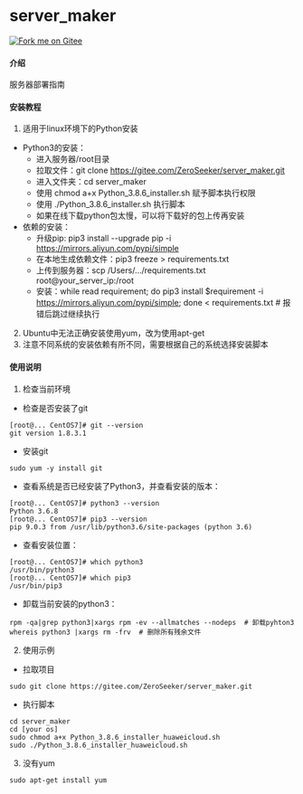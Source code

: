 # server_maker 
[![Fork me on Gitee](https://gitee.com/ZeroSeeker/server_maker/widgets/widget_3.svg)](https://gitee.com/ZeroSeeker/server_maker)

#### 介绍
服务器部署指南

#### 安装教程
1.  适用于linux环境下的Python安装
- Python3的安装：
    - 进入服务器/root目录
    - 拉取文件：git clone https://gitee.com/ZeroSeeker/server_maker.git
    - 进入文件夹：cd server_maker
    - 使用 chmod a+x Python_3.8.6_installer.sh 赋予脚本执行权限
    - 使用 ./Python_3.8.6_installer.sh 执行脚本
    - 如果在线下载python包太慢，可以将下载好的包上传再安装
- 依赖的安装：
    - 升级pip: pip3 install --upgrade pip -i https://mirrors.aliyun.com/pypi/simple
    - 在本地生成依赖文件：pip3 freeze > requirements.txt 
    - 上传到服务器：scp /Users/.../requirements.txt root@your_server_ip:/root
    - 安装：while read requirement; do pip3 install $requirement -i https://mirrors.aliyun.com/pypi/simple; done < requirements.txt # 报错后跳过继续执行

2.  Ubuntu中无法正确安装使用yum，改为使用apt-get
3.  注意不同系统的安装依赖有所不同，需要根据自己的系统选择安装脚本

#### 使用说明

1.  检查当前环境
- 检查是否安装了git
```shell script
[root@... CentOS7]# git --version
git version 1.8.3.1
```

- 安装git
```shell script
sudo yum -y install git
```

- 查看系统是否已经安装了Python3，并查看安装的版本：
```shell script
[root@... CentOS7]# python3 --version
Python 3.6.8
[root@... CentOS7]# pip3 --version
pip 9.0.3 from /usr/lib/python3.6/site-packages (python 3.6)
```

- 查看安装位置：
```shell script
[root@... CentOS7]# which python3
/usr/bin/python3
[root@... CentOS7]# which pip3
/usr/bin/pip3
```

- 卸载当前安装的python3：
```shell script
rpm -qa|grep python3|xargs rpm -ev --allmatches --nodeps  # 卸载pyhton3
whereis python3 |xargs rm -frv  # 删除所有残余文件
```

2.  使用示例
- 拉取项目
```shell
sudo git clone https://gitee.com/ZeroSeeker/server_maker.git
```
- 执行脚本
```shell
cd server_maker
cd [your os]
sudo chmod a+x Python_3.8.6_installer_huaweicloud.sh
sudo ./Python_3.8.6_installer_huaweicloud.sh
```

3.  没有yum
```shell
sudo apt-get install yum
```
